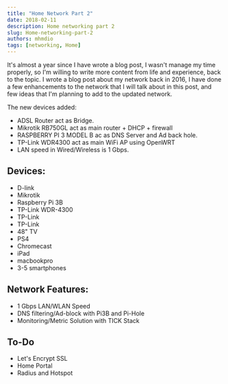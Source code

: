 ```yaml
---
title: "Home Network Part 2"
date: 2018-02-11
description: Home networking part 2
slug: Home-networking-part-2
authors: mhmdio
tags: [networking, Home]
---
```


It's almost a year since I have wrote a blog post, I wasn't manage my time properly, so I'm willing to write more content from life and experience, back to the topic. I wrote a blog post about my network back in 2016, I have done a few enhancements to the network that I will talk about in this post, and few ideas that I'm planning to add to the updated network.
<!--truncate-->

The new devices added:

- ADSL Router act as Bridge.
- Mikrotik RB750GL act as main router + DHCP + firewall
- RASPBERRY PI 3 MODEL B ac as DNS Server and Ad back hole.
- TP-Link WDR4300 act as main WiFi AP using OpenWRT
- LAN speed in Wired/Wireless is 1 Gbps.

## Devices:

- D-link
- Mikrotik
- Raspberry Pi 3B
- TP-Link WDR-4300
- TP-Link
- TP-Link
- 48" TV
- PS4
- Chromecast
- iPad
- macbookpro
- 3-5 smartphones

## Network Features:

- 1 Gbps LAN/WLAN Speed
- DNS filtering/Ad-block with Pi3B and Pi-Hole
- Monitoring/Metric Solution with TICK Stack

## To-Do

- Let's Encrypt SSL
- Home Portal
- Radius and Hotspot
